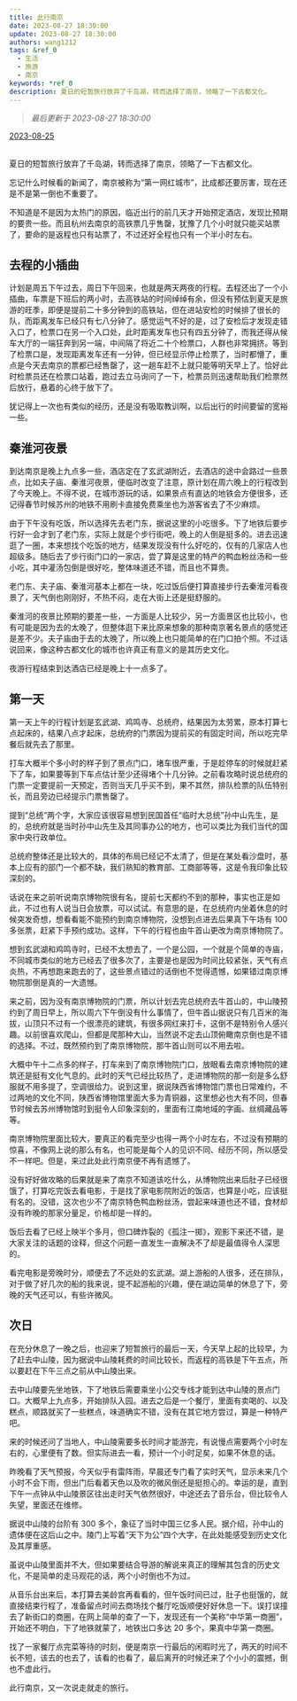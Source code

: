 ```yaml
---
title: 此行南京
date: 2023-08-27 18:30:00
update: 2023-08-27 18:30:00
authors: wang1212
tags: &ref_0
  - 生活
  - 旅游
  - 南京
keywords: *ref_0
description: 夏日的短暂旅行放弃了千岛湖，转而选择了南京，领略了一下古都文化。
---
```


> _最后更新于 2023-08-27 18:30:00_

<u>2023-08-25</u>
<br />
<br />

夏日的短暂旅行放弃了千岛湖，转而选择了南京，领略了一下古都文化。

<!-- truncate -->

忘记什么时候看的新闻了，南京被称为“第一网红城市”，比成都还要厉害，现在还是不是第一倒也不重要了。

不知道是不是因为太热门的原因，临近出行的前几天才开始预定酒店，发现比预期的要贵一些。而且杭州去南京的高铁票几乎售罄，犹豫了几个小时就只能买站票了，要命的是返程也只有站票了，不过还好全程也只有一个半小时左右。

## 去程的小插曲

计划是周五下午过去，周日下午回来，也就是两天两夜的行程。去程还出了一个小插曲，车票是下班后的两小时，去高铁站的时间绰绰有余，但没有预估到夏天是旅游的旺季，即便是提前二十多分钟到的高铁站，但在进站安检的时候排了很长的队，而距离发车已经只有七八分钟了。感觉运气不好的是，过了安检后才发现走错入口了，检票口在另一个入口处，此时距离发车也只有四五分钟了，而我还得从候车大厅的一端狂奔到另一端，中间隔了将近二十个检票口，人群也非常拥挤。等到了检票口是，发现距离发车还有一分钟，但已经显示停止检票了，当时都懵了，重点是今天去南京的票都已经售罄了，这一趟车赶不上就只能等明天早上了。恰好此时检票员还在检票口站着，跑过去立马询问了一下，检票员则迅速帮助我们检票然后放行，悬着的心终于放下了。

犹记得上一次也有类似的经历，还是没有吸取教训啊，以后出行的时间要留的宽裕一些。

## 秦淮河夜景

到达南京是晚上九点多一些，酒店定在了玄武湖附近，去酒店的途中会路过一些景点，比如夫子庙、秦淮河夜景，便临时改变了注意，原计划在周六晚上的行程改到了今天晚上。不得不说，在城市游玩的话，如果景点有直达的地铁会方便很多，还记得春节时候苏州的地铁不用刷卡直接免费乘坐也为游客省去了不少麻烦。

由于下午没有吃饭，所以选择先去老门东，据说这里的小吃很多。下了地铁后要步行好一会才到了老门东，实际上就是个步行街吧，晚上的人倒是挺多的。进去迅速逛了一圈，本来想找个吃饭的地方，结果发现没有什么好吃的，仅有的几家店人也超级多。随后去了步行街门口的一家店，尝了算是这里的特产的鸭血粉丝汤和一些小吃，其中灌汤包倒是很好吃，整体味道还不错，而且也不算贵。

老门东、夫子庙、秦淮河基本上都在一块，吃过饭后便打算直接步行去秦淮河看夜景了，天气倒也刚刚好，不热不闷，走在大街上还是挺舒服的。

秦淮河的夜景比预期的要差一些，一方面是人比较少，另一方面景区也比较小，也有可能是因为去的太晚了，但整体逛下来比原来想象的那种南京著名景点的感觉还是差不少。夫子庙由于去的太晚了，所以晚上也只能简单的在门口拍个照。不过话说回来，像这种古都文化的城市也许真正有意义的是其历史文化。

夜游行程结束到达酒店已经是晚上十一点多了。

## 第一天

第一天上午的行程计划是玄武湖、鸡鸣寺、总统府，结果因为太劳累，原本打算七点起床的，结果八点才起床，总统府的门票因为提前买的有固定时间，所以吃完早餐后就先去了那里。

打车大概半个多小时的样子到了景点门口，堵车很严重，于是趁停车的时候就赶紧下了车，如果要等到下车点估计至少还得堵个十几分钟。之前看攻略时说总统府的门票一定要提前一天预定，否则当天几乎买不到，果不其然，排队检票的队伍特别长，而且旁边已经提示门票售罄了。

提到“总统”两个字，大家应该很容易想到民国首任“临时大总统”孙中山先生，是的，总统府就是当时孙中山先生及其同事办公的地方，也可以类比为我们当代的国家中央行政单位。

总统府整体还是比较大的，具体的布局已经记不太清了，但是在某处看沙盘时，基本上应有的部门一个都不缺，我们熟知的教育部、工商部等等，这是令我印象比较深刻的。

话说在来之前听说南京博物院很有名，提前七天都约不到的那种，事实也正是如此，不过也有人说当日会放票，可以试试。有意思的是，在总统府内坐着休息的时候突发奇想，想看看能不能预约到南京博物院，没想到点进去后果真下午场有 100 多张票，赶紧下手预约成功。这样，下午的行程也由牛首山更改为南京博物院了。

想到玄武湖和鸡鸣寺时，已经不太想去了，一个是公园，一个就是个简单的寺庙，不同城市类似的地方已经去了很多次了，主要是也是因为时间比较紧张，天气有点炎热，不再想跑来跑去的了，这些景点错过的话倒也不觉得遗憾，如果错过南京博物院那倒是真的一大遗憾。

来之前，因为没有南京博物院的门票，所以计划去完总统府去牛首山的，中山陵预约到了周日早上，所以周六下午倒没有什么事情了，但牛首山据说只有几百米的海拔，山顶只不过有一个很漂亮的建筑，有很多网红来打卡，这倒不是特别令人感兴趣。以前很喜欢爬山，但都是爬那种大山，当然说不定去山顶俯瞰南京倒也是不错的选择。不过，既然预约到了南京博物院，那牛首山则可以不用去啦。

大概中午十二点多的样子，打车来到了南京博物院门口，放眼看去南京博物院的建筑还是挺有文化气息的。此时的天气已经比较热了，走进博物院的那一刻是多么舒服就不用多提了，空调很给力。说到这里，据说陕西省博物馆门票也日常难约，不过两地的文化不同，陕西省博物馆里面大多为青铜器，这里想必也大有不同，但春节时候去苏州博物馆时到挺令人印象深刻的，里面有江南地域的字画、丝绸藏品等等。

南京博物院里面比较大，要真正的看完至少也得一两个小时左右，不过没有预期的惊喜，不像网上说的那么有名，也可能是每个人的见识不同、经历不同，所以感受不一样吧。但是，来过此处此行南京便不再有遗憾了。

没有好好做攻略的后果就是来了南京不知道该吃什么，从博物院出来后肚子已经很饿了，打算吃完饭去看电影，于是找了家电影院附近的饭店，也算是小吃，应该挺有名的。没错，这次也少不了南京特色鸭血粉丝汤，尝起来味道也还不错，食材却没有昨晚的那家分量足，价格却是一样的。

饭后去看了已经上映半个多月，但口碑炸裂的《孤注一掷》，观影下来还不错，是大家关注的话题的诠释，但这个问题一直发生一直解决不了却是最值得令人深思的。

看完电影是旁晚时分，顺便去了不远处的玄武湖。湖上游船的人很多，还在排队，对于做了好几次的船的我来说，提不起游船的兴趣，便在湖边简单的休息了下，旁晚的天气还可以，有些许微风。

## 次日

在充分休息了一晚之后，也迎来了短暂旅行的最后一天，今天早上起的比较早，为了赶去中山陵，因为据说中山陵耗费的时间比较长，而返程的高铁是下午五点，所以要赶在下午三点之前从中山陵出来。

去中山陵要先坐地铁，下了地铁后需要乘坐小公交专线才能到达中山陵的景点门口。大概早上九点多，开始排队入园。进去之后是一个餐厅，里面有卖喝的、以及糕点，顺路就买了一些糕点，味道确实不错，没有在其它地方尝过，算是一种特产吧。

来的时候还问了当地人，中山陵需要多长时间才能游完，有说慢点需要两个小时左右的，心里便有了数。但实际进去一看，预计一个小时足矣，如果不休息的话。

昨晚看了天气预报，今天似乎有雷阵雨，早晨还专门看了实时天气，显示未来几个小时不会下雨，但出门后看着天色以及吹的微风倒还是挺担心的。幸运的是，直到下午一点钟从中山陵景区往出走时天气依然很好，中途还去了音乐台，但比较令人失望，里面还在维修。

据说中山陵的台阶有 300 多个，象征了当时中国三亿多人民。据介绍，孙中山的遗体便在这后山之中。陵门上写着“天下为公”四个大字，在此处能感受到历史文化及其厚重感。

虽说中山陵里面并不大，但如果要结合导游的解说来真正的理解其包含的历史文化，不是简单的走马观花的话，两个小时倒也不为过。

从音乐台出来后，本打算去美龄宫再看看的，但午饭时间已过，肚子也挺饿的，就直接结束行程了，准备留点时间去商场找个餐厅吃饭顺便好好休息一下。误打误撞去了新街口的商圈，在网上简单的查了一下，发现还有一个美称“中华第一商圈”，开始还不明白，下了地铁就蒙了，地铁出口多达 20 多个，果真中华第一商圈。

找了一家餐厅点完菜等待的时刻，便是南京一行最后的闲暇时光了，两天的时间不长不短，该去的也去了，该看的也看了，最后离开的时候还来了个小小的震撼，倒也不虚此行。

此行南京，又一次说走就走的旅行。
